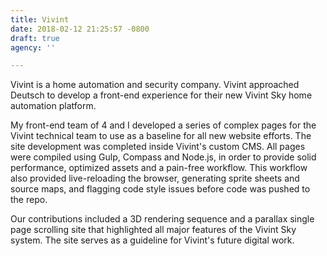 ```yaml
---
title: Vivint
date: 2018-02-12 21:25:57 -0800
draft: true
agency: ''

---
```

Vivint is a home automation and security company. Vivint approached Deutsch to develop a front-end experience for their new Vivint Sky home automation platform.

My front-end team of 4 and I developed a series of complex pages for the Vivint technical team to use as a baseline for all new website efforts. The site development was completed inside Vivint's custom CMS. All pages were compiled using Gulp, Compass and Node.js, in order to provide solid performance, optimized assets and a pain-free workflow. This workflow also provided live-reloading the browser, generating sprite sheets and source maps, and flagging code style issues before code was pushed to the repo.

Our contributions included a 3D rendering sequence and a parallax single page scrolling site that highlighted all major features of the Vivint Sky system. The site serves as a guideline for Vivint's future digital work.

